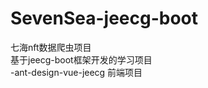 # SevenSea-jeecg-boot
七海nft数据爬虫项目 </br>
基于jeecg-boot框架开发的学习项目 </br>
-ant-design-vue-jeecg 前端项目 </br>
